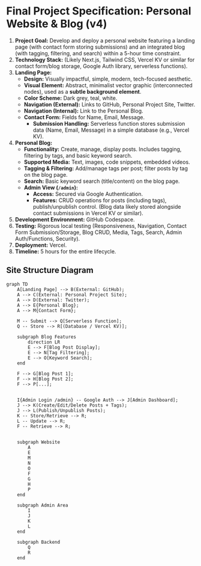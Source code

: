 # Final Project Specification: Personal Website & Blog (v4)

1.  **Project Goal:** Develop and deploy a personal website featuring a landing page (with contact form storing submissions) and an integrated blog (with tagging, filtering, and search) within a 5-hour time constraint.
2.  **Technology Stack:** (Likely Next.js, Tailwind CSS, Vercel KV or similar for contact form/blog storage, Google Auth library, serverless functions).
3.  **Landing Page:**
    *   **Design:** Visually impactful, simple, modern, tech-focused aesthetic.
    *   **Visual Element:** Abstract, minimalist vector graphic (interconnected nodes), used as a **subtle background element**.
    *   **Color Scheme:** Dark grey, teal, white.
    *   **Navigation (External):** Links to GitHub, Personal Project Site, Twitter.
    *   **Navigation (Internal):** Link to the Personal Blog.
    *   **Contact Form:** Fields for Name, Email, Message.
        *   **Submission Handling:** Serverless function stores submission data (Name, Email, Message) in a simple database (e.g., Vercel KV).
4.  **Personal Blog:**
    *   **Functionality:** Create, manage, display posts. Includes tagging, filtering by tags, and basic keyword search.
    *   **Supported Media:** Text, images, code snippets, embedded videos.
    *   **Tagging & Filtering:** Add/manage tags per post; filter posts by tag on the blog page.
    *   **Search:** Basic keyword search (title/content) on the blog page.
    *   **Admin View (`/admin`):**
        *   **Access:** Secured via Google Authentication.
        *   **Features:** CRUD operations for posts (including tags), publish/unpublish control. (Blog data likely stored alongside contact submissions in Vercel KV or similar).
5.  **Development Environment:** GitHub Codespace.
6.  **Testing:** Rigorous local testing (Responsiveness, Navigation, Contact Form Submission/Storage, Blog CRUD, Media, Tags, Search, Admin Auth/Functions, Security).
7.  **Deployment:** Vercel.
8.  **Timeline:** 5 hours for the entire lifecycle.

## Site Structure Diagram

```mermaid
graph TD
    A[Landing Page] --> B(External: GitHub);
    A --> C(External: Personal Project Site);
    A --> D(External: Twitter);
    A --> E{Personal Blog};
    A --> M{Contact Form};

    M -- Submit --> Q[Serverless Function];
    Q -- Store --> R[(Database / Vercel KV)];

    subgraph Blog Features
        direction LR
        E --> F[Blog Post Display];
        E --> N[Tag Filtering];
        E --> O[Keyword Search];
    end

    F --> G[Blog Post 1];
    F --> H[Blog Post 2];
    F --> P[...];


    I{Admin Login /admin} -- Google Auth --> J[Admin Dashboard];
    J --> K(Create/Edit/Delete Posts + Tags);
    J --> L(Publish/Unpublish Posts);
    K -- Store/Retrieve --> R;
    L -- Update --> R;
    F -- Retrieve --> R;


    subgraph Website
        A
        E
        M
        N
        O
        F
        G
        H
        P
    end

    subgraph Admin Area
        I
        J
        K
        L
    end

    subgraph Backend
        Q
        R
    end